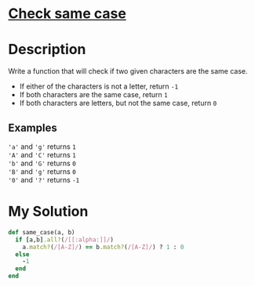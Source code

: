 # [Check same case](https://www.codewars.com/kata/5dd462a573ee6d0014ce715b)

# Description
Write a function that will check if two given characters are the same case.

* If either of the characters is not a letter, return `-1`
* If both characters are the same case, return `1`
* If both characters are letters, but not the same case, return `0`

## Examples
`'a'` and `'g'` returns `1`\
`'A'` and `'C'` returns `1`\
`'b'` and `'G'` returns `0`\
`'B'` and `'g'` returns `0`\
`'0'` and `'?'` returns `-1`

# My Solution
```ruby
def same_case(a, b)
  if [a,b].all?(/[[:alpha:]]/)
    a.match?(/[A-Z]/) == b.match?(/[A-Z]/) ? 1 : 0
  else
    -1
  end
end
```
